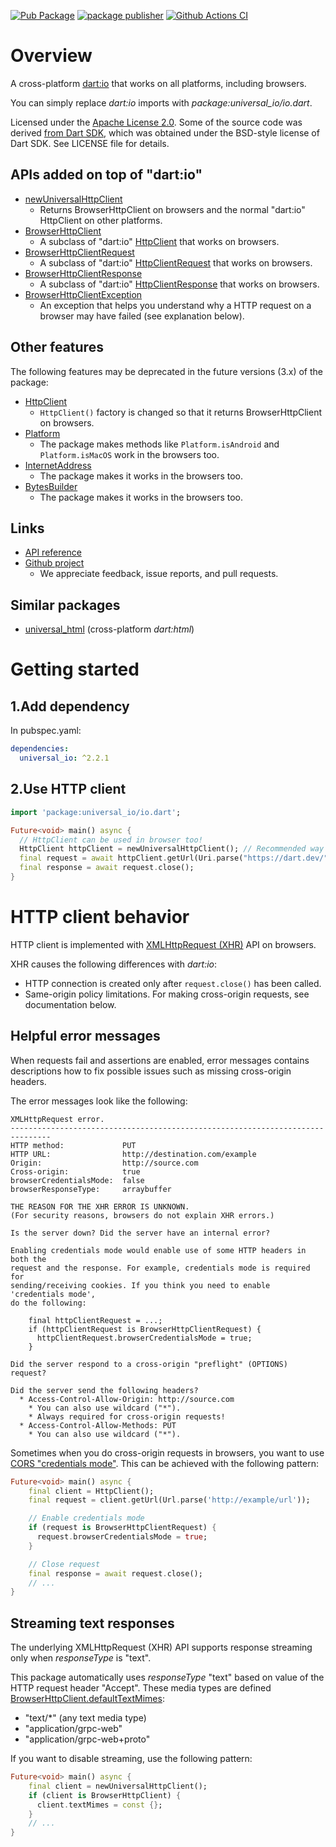 [![Pub Package](https://img.shields.io/pub/v/universal_io.svg)](https://pub.dartlang.org/packages/universal_io)
[![package publisher](https://img.shields.io/pub/publisher/universal_io.svg)](https://pub.dev/packages/universal_io/publisher)
[![Github Actions CI](https://github.com/dint-dev/universal_io/workflows/Dart%20CI/badge.svg)](https://github.com/dint-dev/universal_io/actions)

# Overview
A cross-platform [dart:io](https://api.dart.dev/stable/2.19.2/dart-io/dart-io-library.html) that
works on all platforms, including browsers.

You can simply replace _dart:io_ imports with _package:universal_io/io.dart_.

Licensed under the [Apache License 2.0](LICENSE).
Some of the source code was derived [from Dart SDK](https://github.com/dart-lang/sdk/tree/master/sdk/lib/io),
which was obtained under the BSD-style license of Dart SDK. See LICENSE file for details.

## APIs added on top of "dart:io"
* [newUniversalHttpClient](https://pub.dev/documentation/universal_io/latest/universal_io/newUniversalHttpClient.html)
  * Returns BrowserHttpClient on browsers and the normal "dart:io" HttpClient on other platforms.
* [BrowserHttpClient](https://pub.dev/documentation/universal_io/latest/universal_io/BrowserHttpClient-class.html)
  * A subclass of "dart:io" [HttpClient](https://api.dart.dev/stable/2.19.2/dart-io/HttpClient-class.html)
    that works on browsers.
* [BrowserHttpClientRequest](https://pub.dev/documentation/universal_io/latest/universal_io/BrowserHttpClientRequest-class.html)
  * A subclass of "dart:io" [HttpClientRequest](https://api.dart.dev/stable/2.19.2/dart-io/HttpClientRequest-class.html)
    that works on browsers.
* [BrowserHttpClientResponse](https://pub.dev/documentation/universal_io/latest/universal_io/BrowserHttpClientResponse-class.html)
  * A subclass of "dart:io" [HttpClientResponse](https://api.dart.dev/stable/2.19.2/dart-io/HttpClientResponse-class.html)
    that works on browsers.
* [BrowserHttpClientException](https://pub.dev/documentation/universal_io/latest/universal_io/BrowserHttpClientException-class.html)
  * An exception that helps you understand why a HTTP request on a browser may have failed
    (see explanation below).

## Other features
The following features may be deprecated in the future versions (3.x) of the package:
* [HttpClient](https://pub.dev/documentation/universal_io/latest/universal_io/HttpClient-class.html)
    * `HttpClient()` factory is changed so that it returns BrowserHttpClient on browsers.
* [Platform](https://pub.dev/documentation/universal_io/latest/universal_io/Platform-class.html)
    * The package makes methods like `Platform.isAndroid` and `Platform.isMacOS` work in the
      browsers too.
* [InternetAddress](https://pub.dev/documentation/universal_io/latest/universal_io/InternetAddress-class.html)
    * The package makes it works in the browsers too.
* [BytesBuilder](https://pub.dev/documentation/universal_io/latest/universal_io/BytesBuilder-class.html)
    * The package makes it works in the browsers too.

## Links
  * [API reference](https://pub.dev/documentation/universal_io/latest/)
  * [Github project](https://github.com/dint-dev/universal_io)
    * We appreciate feedback, issue reports, and pull requests.

## Similar packages
  * [universal_html](https://pub.dev/packages/universal_html) (cross-platform _dart:html_)


# Getting started
## 1.Add dependency
In pubspec.yaml:
```yaml
dependencies:
  universal_io: ^2.2.1
```

## 2.Use HTTP client
```dart
import 'package:universal_io/io.dart';

Future<void> main() async {
  // HttpClient can be used in browser too!
  HttpClient httpClient = newUniversalHttpClient(); // Recommended way of creating HttpClient.
  final request = await httpClient.getUrl(Uri.parse("https://dart.dev/"));
  final response = await request.close();
}
```

# HTTP client behavior
HTTP client is implemented with [XMLHttpRequest (XHR)](https://developer.mozilla.org/en/docs/Web/API/XMLHttpRequest)
API on browsers.

XHR causes the following differences with _dart:io_:
  * HTTP connection is created only after `request.close()` has been called.
  * Same-origin policy limitations. For making cross-origin requests, see documentation below.

## Helpful error messages
When requests fail and assertions are enabled, error messages contains descriptions how to fix
possible issues such as missing cross-origin headers.

The error messages look like the following:
```text
XMLHttpRequest error.
-------------------------------------------------------------------------------
HTTP method:             PUT
HTTP URL:                http://destination.com/example
Origin:                  http://source.com
Cross-origin:            true
browserCredentialsMode:  false
browserResponseType:     arraybuffer

THE REASON FOR THE XHR ERROR IS UNKNOWN.
(For security reasons, browsers do not explain XHR errors.)

Is the server down? Did the server have an internal error?

Enabling credentials mode would enable use of some HTTP headers in both the
request and the response. For example, credentials mode is required for
sending/receiving cookies. If you think you need to enable 'credentials mode',
do the following:

    final httpClientRequest = ...;
    if (httpClientRequest is BrowserHttpClientRequest) {
      httpClientRequest.browserCredentialsMode = true;
    }

Did the server respond to a cross-origin "preflight" (OPTIONS) request?

Did the server send the following headers?
  * Access-Control-Allow-Origin: http://source.com
    * You can also use wildcard ("*").
    * Always required for cross-origin requests!
  * Access-Control-Allow-Methods: PUT
    * You can also use wildcard ("*").
```

Sometimes when you do cross-origin requests in browsers, you want to use
[CORS "credentials mode"](https://developer.mozilla.org/en-US/docs/Web/HTTP/CORS). This can be
achieved with the following pattern:
```dart
Future<void> main() async {
    final client = HttpClient();
    final request = client.getUrl(Url.parse('http://example/url'));

    // Enable credentials mode
    if (request is BrowserHttpClientRequest) {
      request.browserCredentialsMode = true;
    }

    // Close request
    final response = await request.close();
    // ...
}
```

## Streaming text responses
The underlying XMLHttpRequest (XHR) API supports response streaming only when _responseType_ is
"text".

This package automatically uses _responseType_ "text" based on value of the
HTTP request header "Accept". These media types are defined
[BrowserHttpClient.defaultTextMimes](https://pub.dev/documentation/universal_io/latest/universal_io/BrowserHttpClient/defaultTextMimes.html):
  * "text/*" (any text media type)
  * "application/grpc-web"
  * "application/grpc-web+proto"

If you want to disable streaming, use the following pattern:
```dart
Future<void> main() async {
    final client = newUniversalHttpClient();
    if (client is BrowserHttpClient) {
      client.textMimes = const {};
    }
    // ...
}
```